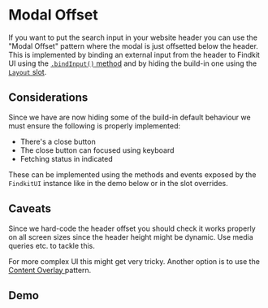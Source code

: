 # Modal Offset

If you want to put the search input in your website header you can use the
"Modal Offset" pattern where the modal is just offsetted below the header.
This is implemented by binding an external input from the header to Findkit UI
using the [`.bindInput()` method](/ui/api/#bindInput) and by hiding the build-in
one using the [`Layout` slot](/ui/slot-overrides/slots#layout).

## Considerations

Since we have are now hiding some of the build-in default behaviour we must
ensure the following is properly implemented:

- There's a close button
- The close button can focused using keyboard
- Fetching status in indicated

These can be implemented using the methods and events exposed by the `FindkitUI`
instance like in the demo below or in the slot overrides.

## Caveats

Since we hard-code the header offset you should check it works properly on all
screen sizes since the header height might be dynamic. Use media queries
etc. to tackle this.

For more complex UI this might get very tricky. Another option is to use the
[Content Overlay ](content-overlay) pattern.

## Demo

<Codesandbox example="modal-offset" />
